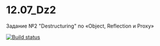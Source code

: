 # 12.07_Dz2
Задание №2 "Destructuring" по «Object, Reflection и Proxy»

[![Build status](https://ci.appveyor.com/api/projects/status/qpj903ef3c0jdgnu?svg=true)](https://ci.appveyor.com/project/Al101010/12-07-dz2)
